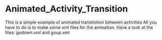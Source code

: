 # Animated_Activity_Transition
This is a simple example of animated transtiotion between activities
All you have to do is to make some xml files for the animation. Have a look at the files: godown.xml and goup.xml
